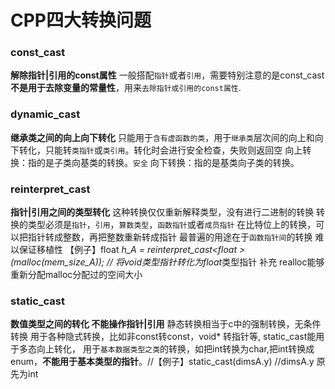 # CPP四大转换问题
### const_cast 
**解除指针|引用的const属性**
一般搭配`指针`或者`引用`，需要特别注意的是const_cast**不是用于去除变量的常量性**，用来`去除指针或引用的const属性`.

### dynamic_cast 
**继承类之间的向上向下转化**
只能用于`含有虚函数的类`，用于`继承类`层次间的向上和向下转化，只能转`类指针`或`类引用`。转化时会进行安全检查，失败则返回空
向上转换：指的是子类向基类的转换。`安全`
向下转换：指的是基类向子类的转换。

### reinterpret_cast 
**指针|引用之间的类型转化**
这种转换仅仅重新解释类型，没有进行二进制的转换
转换的类型必须是`指针`，`引用`，`算数类型`，`函数指针`或者`成员指针`
在比特位上的转换，可以把指针转成整数，再把整数重新转成指针
最普遍的用途在于`函数指针间`的转换
难以保证移植性
【例子】float *h_A = reinterpret_cast<float *>(malloc(mem_size_A)); // 将void*类型指针转化为float*类型指针  补充  realloc能够重新分配malloc分配过的空间大小

### static_cast 
**数值类型之间的转化 不能操作指针|引用**
静态转换相当于c中的强制转换，无条件转换
用于各种隐式转换，比如非const转const，void* 转指针等, static_cast能用于多态向上转化，
用于`基本数据类型之类`的转换，如把int转换为char,把int转换成enum，**不能用于基本类型的指针**。//【例子】static_cast<double>(dimsA.y) //dimsA.y 原先为int




